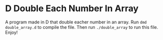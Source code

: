 # D Double Each Number In Array
A program made in D that double eacher number in an array. Run `dmd double_array.d` to compile the file. Then run `./double_array` to run this file. Enjoy!
